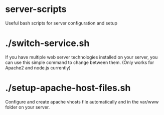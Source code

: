 # server-scripts
Useful bash scripts for server configuration and setup

# ./switch-service.sh
If you have multiple web server technologies installed on your server, you can use this simple command to change between them. (Only works for Apache2 and node.js currently)

# ./setup-apache-host-files.sh
Configure and create apache vhosts file automatically and in the var/www folder on your server.

